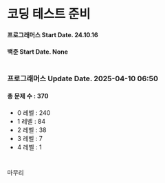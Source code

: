 # 코딩 테스트 준비

#### 프로그래머스 Start Date. 24.10.16
#### 백준 Start Date. None

# 
### 프로그래머스 Update Date. 2025-04-10 06:50
#### 총 문제 수 : 370
- 0 레벨 : 240
- 1 레벨 : 84
- 2 레벨 : 38
- 3 레벨 : 7
- 4 레벨 : 1

# 
마무리

# 
